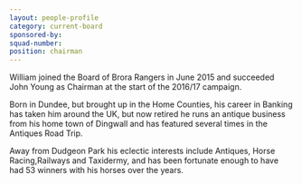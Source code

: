 ```yaml
---
layout: people-profile
category: current-board
sponsored-by:
squad-number: 
position: chairman
---
```

William joined the Board of Brora Rangers in June 2015 and succeeded  John Young as Chairman at the start of the 2016/17 campaign.

Born in Dundee, but brought up in the Home Counties, his career in Banking has taken him around the UK, but now retired he runs an antique business from his home town of Dingwall and has featured several times in the Antiques Road Trip.

Away from Dudgeon Park his eclectic interests include Antiques, Horse Racing,Railways and Taxidermy, and has been fortunate enough to have had 53 winners with his horses over the years.
